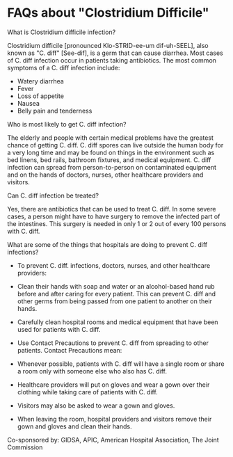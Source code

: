 # FAQs about "Clostridium Difficile"

What is Clostridium difficile infection?

Clostridium difficile [pronounced Klo-STRID-ee-um dif-uh-SEEL], also known as "C. diff" [See-dif], is a germ that can cause diarrhea. Most cases of C. diff infection occur in patients taking antibiotics. The most common symptoms of a C. diff infection include:

- Watery diarrhea
- Fever
- Loss of appetite
- Nausea
- Belly pain and tenderness

Who is most likely to get C. diff infection?

The elderly and people with certain medical problems have the greatest chance of getting C. diff. C. diff spores can live outside the human body for a very long time and may be found on things in the environment such as bed linens, bed rails, bathroom fixtures, and medical equipment. C. diff infection can spread from person-to-person on contaminated equipment and on the hands of doctors, nurses, other healthcare providers and visitors.

Can C. diff infection be treated?

Yes, there are antibiotics that can be used to treat C. diff. In some severe cases, a person might have to have surgery to remove the infected part of the intestines. This surgery is needed in only 1 or 2 out of every 100 persons with C. diff.

What are some of the things that hospitals are doing to prevent C. diff infections?

- To prevent C. diff. infections, doctors, nurses, and other healthcare providers:

- Clean their hands with soap and water or an alcohol-based hand rub before and after caring for every patient. This can prevent C. diff and other germs from being passed from one patient to another on their hands.
- Carefully clean hospital rooms and medical equipment that have been used for patients with C. diff.
- Use Contact Precautions to prevent C. diff from spreading to other patients. Contact Precautions mean:

- Whenever possible, patients with C. diff will have a single room or share a room only with someone else who also has C. diff.
- Healthcare providers will put on gloves and wear a gown over their clothing while taking care of patients with C. diff.
- Visitors may also be asked to wear a gown and gloves.
- When leaving the room, hospital providers and visitors remove their gown and gloves and clean their hands.

Co-sponsored by: GIDSA, APIC, American Hospital Association, The Joint Commission